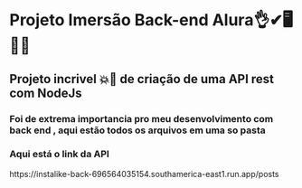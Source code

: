 <h1>Projeto Imersão Back-end Alura👌✔🖥👩‍💻</h1>
<h2>Projeto incrivel  💥🎇 de criação de uma API rest com NodeJs</h2>
<h3>Foi de extrema importancia pro meu desenvolvimento com back end , aqui estão todos os arquivos em uma so pasta </h3>
<h3>Aqui está o link da API </h3>
<a>https://instalike-back-696564035154.southamerica-east1.run.app/posts</a>
